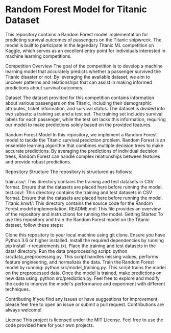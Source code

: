 # Random Forest Model for Titanic Dataset
This repository contains a Random Forest model implementation for predicting survival outcomes of passengers on the Titanic shipwreck. The model is built to participate in the legendary Titanic ML competition on Kaggle, which serves as an excellent entry point for individuals interested in machine learning competitions.

Competition Overview
The goal of the competition is to develop a machine learning model that accurately predicts whether a passenger survived the Titanic disaster or not. By leveraging the available dataset, we aim to uncover patterns and relationships that can assist in making informed predictions about survival outcomes.

Dataset
The dataset provided for this competition contains information about various passengers on the Titanic, including their demographic attributes, ticket information, and survival status. The dataset is divided into two subsets: a training set and a test set. The training set includes survival labels for each passenger, while the test set lacks this information, requiring our model to make predictions solely based on the provided features.

Random Forest Model
In this repository, we implement a Random Forest model to tackle the Titanic survival prediction problem. Random Forest is an ensemble learning algorithm that combines multiple decision trees to make accurate predictions. By averaging the predictions of individual decision trees, Random Forest can handle complex relationships between features and provide robust predictions.

Repository Structure
The repository is structured as follows:

train.csv/: This directory contains the training and test datasets in CSV format. Ensure that the datasets are placed here before running the model.
test.csv/: This directory contains the training and test datasets in CSV format. Ensure that the datasets are placed here before running the model.
Titanic.knwf/: This directory contains the source code for the Random Forest model implementation.
README.md: This file provides an overview of the repository and instructions for running the model.
Getting Started
To use this repository and train the Random Forest model on the Titanic dataset, follow these steps:

Clone this repository to your local machine using git clone.
Ensure you have Python 3.6 or higher installed.
Install the required dependencies by running pip install -r requirements.txt.
Place the training and test datasets in the data/ directory.
Run the data preprocessing script: python src/data_preprocessing.py. This script handles missing values, performs feature engineering, and normalizes the data.
Train the Random Forest model by running: python src/model_training.py. This script trains the model on the preprocessed data.
Once the model is trained, make predictions on new data using: python src/prediction.py.
Feel free to explore and modify the code to improve the model's performance and experiment with different techniques.

Contributing
If you find any issues or have suggestions for improvement, please feel free to open an issue or submit a pull request. Contributions are always welcome!

License
This project is licensed under the MIT License. Feel free to use the code provided here for your own projects.
